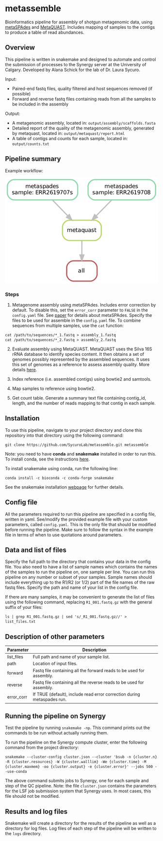 # metassemble

Bioinformatics pipeline for assembly of shotgun metagenomic data, using [metaSPAdes](https://www.ncbi.nlm.nih.gov/pubmed/28298430) and [MetaQUAST](https://www.ncbi.nlm.nih.gov/pubmed/26614127). Includes mapping of samples to the contigs to produce a table of read abundances.

## Overview

This pipeline is written in snakemake and designed to automate and control the submission of processes to the Synergy server at the University of Calgary. Developed by Alana Schick for the lab of Dr. Laura Sycuro. 

Input: 

* Paired-end fastq files, quality filtered and host sequences removed (if possible)
* Forward and reverse fastq files containing reads from all the samples to be included in the assembly

Output:

* A metagenomic assembly, located in: `output/assembly/scaffolds.fasta`
* Detailed report of the quality of the metagenomic assembly, generated by metaquast, located in: `output/metaquast/report.html`
* A table of contigs and counts for each sample, located in: `output/counts.txt`

## Pipeline summary

Example workflow:

![Rulegraph](./metassemble_files/metassemble_dag.png)

### Steps

1) Metagenome assembly using metaSPAdes. Includes error correction by default. To disable this, set the `error_corr` parameter to `FALSE` in the `config.yaml` file. See [paper](https://genome.cshlp.org/content/27/5/824.short) for details about metaSPAdes. Specify the files to be used for assemble in the `config.yaml` file. To combine sequences from multiple samples, use the `cat` function:

```
cat /path/to/sequences/*_1.fastq > assembly_1.fastq
cat /path/to/sequences/*_2.fastq > assembly_2.fastq
```

2) Evaluate assembly using MetaQUAST. MetaQUAST uses the Silva 16S rRNA database to identify species content. It then obtains a set of genomes possibly represented by the assembled sequences. It uses this set of genomes as a reference to assess assembly quality. More details [here](http://quast.sourceforge.net/metaquast).

3) Index reference (i.e. assembled contigs) using bowtie2 and samtools.

4) Map samples to reference using bowtie2. 

5) Get count table. Generate a summary text file containing contig_id, length, and the number of reads mapping to that contig in each sample.

## Installation

To use this pipeline, navigate to your project directory and clone this repository into that directory using the following command:

```
git clone https://github.com/SycuroLab/metassemble.git metassemble
```

Note: you need to have **conda** and **snakemake** installed in order to run this. To install conda, see the instructions [here](https://github.com/ucvm/synergy/wiki). 

To install snakemake using conda, run the following line:

```
conda install -c bioconda -c conda-forge snakemake
```

See the snakemake installation [webpage](https://snakemake.readthedocs.io/en/stable/getting_started/installation.html) for further details.

## Config file

All the parameters required to run this pipeline are specified in a config file, written in yaml. See/modify the provided example file with your custom parameters, called `config.yaml`. This is the only file that should be modified before running the pipeline. Make sure to follow the syntax in the example file in terms of when to use quotations around parameters.

## Data and list of files

Specify the full path to the directory that contains your data in the config file. You also need to have a list of sample names which contains the names of the samples to run the pipeline on, one sample per line. You can run this pipeline on any number or subset of your samples. Sample names should include everything up to the R1/R2 (or 1/2) part of the file names of the raw fastq files. Specify the path and name of your list in the config file.

If there are many samples, it may be convenient to generate the list of files using the following command, replacing `R1_001.fastq.gz` with the general suffix of your files:

```
ls | grep R1_001.fastq.gz | sed 's/_R1_001.fastq.gz//' > list_files.txt
```

## Description of other parameters
| Parameter | Description |
| -------------- | --------------- |
| list_files | Full path and name of your sample list. |
| path | Location of input files. |
| forward | Fastq file containing all the forward reads to be used for assembly. |
| reverse | Fastq file containing all the reverse reads to be used for assembly. |
| error_corr | If TRUE (default), include read error correction during metaspades run. |

## Running the pipeline on Synergy

Test the pipeline by running `snakemake -np`. This command prints out the commands to be run without actually running them. 

To run the pipeline on the Synergy compute cluster, enter the following command from the project directory:

```
snakemake --cluster-config cluster.json --cluster 'bsub -n {cluster.n} -R {cluster.resources} -W {cluster.walllim} -We {cluster.time} -M {cluster.maxmem} -oo {cluster.output} -e {cluster.error}' --jobs 500 --use-conda
```
The above command submits jobs to Synergy, one for each sample and step of the QC pipeline. Note: the file `cluster.json` contains the parameters for the LSF job submission system that Synergy uses. In most cases, this file should not be modified.

## Results and log files

Snakemake will create a directory for the results of the pipeline as well as a directory for log files. Log files of each step of the pipeline will be written to the `logs` directory.



